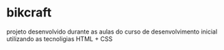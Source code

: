 # bikcraft

projeto desenvolvido durante as aulas do curso de desenvolvimento inicial utilizando as tecnoligias HTML + CSS 
